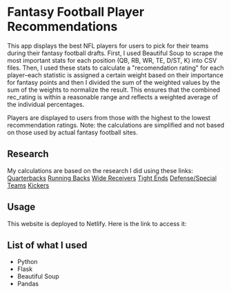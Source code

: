 # Fantasy Football Player Recommendations

This app displays the best NFL players for users to pick for their teams during their fantasy football drafts. First, I used Beautiful Soup to scrape the most important stats for each position (QB, RB, WR, TE, D/ST, K) into CSV files. Then, I used these stats to calculate a "recomendation rating" for each player–each statistic is assigned a certain weight based on their importance for fantasy points and then I divided the sum of the weighted values by the sum of the weights to normalize the result. This ensures that the combined rec_rating is within a reasonable range and reflects a weighted average of the individual percentages.

Players are displayed to users from those with the highest to the lowest recommendation ratings. Note: the calculations are simplified and not based on those used by actual fantasy football sites. 

## Research
My calculations are based on the research I did using these links:
[Quarterbacks]('https://www.sharpfootballanalysis.com/fantasy/quarterback-stats-that-matter-fantasy-football-2023/')
[Running Backs]('https://www.sharpfootballanalysis.com/fantasy/running-back-stats-that-matter-fantasy-football-2023/')
[Wide Receivers]('https://www.sharpfootballanalysis.com/fantasy/wide-receiver-stats-that-matter-fantasy-football-2023/')
[Tight Ends]('https://www.sharpfootballanalysis.com/fantasy/te-stats-that-matter-fantasy-football/')
[Defense/Special Teams]('https://www.lineups.com/fantasy-football-stats/defense')
[Kickers]('https://www.sharpfootballanalysis.com/fantasy/te-stats-that-matter-fantasy-football/')

## Usage
This website is deployed to Netlify. Here is the link to access it: 

## List of what I used
- Python
- Flask
- Beautiful Soup
- Pandas